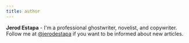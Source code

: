 ```yaml
---
title: author
---
```


**Jerod Estapa** - I'm a professional ghostwriter, novelist, and copywriter. Follow me at [@jerodestapa](https://twitter.com/jerodestapa) if you want to be informed about new articles.
